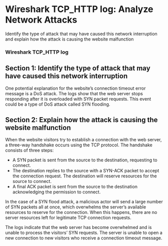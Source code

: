# Wireshark TCP_HTTP log: Analyze Network Attacks

Identify the type of attack that may have caused this network interruption and explain how the attack is causing the website malfunction

### Wireshark TCP_HTTP log

## Section 1: Identify the type of attack that may have caused this network interruption

One potential explanation for the website’s connection timeout error message is a DoS attack. The logs show that the web server stops responding after it is overloaded with SYN packet requests. This event could be a type of DoS attack called SYN flooding.

## Section 2: Explain how the attack is causing the website malfunction

When the website visitors try to establish a connection with the web server, a three-way handshake occurs using the TCP protocol. The handshake consists of three steps:

- A SYN packet is sent from the source to the destination, requesting to connect.
- The destination replies to the source with a SYN-ACK packet to accept the connection request. The destination will reserve resources for the source to connect.
- A final ACK packet is sent from the source to the destination acknowledging the permission to connect.

In the case of a SYN flood attack, a malicious actor will send a large number of SYN packets all at once, which overwhelms the server’s available resources to reserve for the connection. When this happens, there are no server resources left for legitimate TCP connection requests.

The logs indicate that the web server has become overwhelmed and is unable to process the visitors’ SYN requests. The server is unable to open a new connection to new visitors who receive a connection timeout message.
